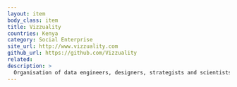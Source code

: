 ```yaml
---
layout: item
body_class: item
title: Vizzuality
countries: Kenya
category: Social Enterprise
site_url: http://www.vizzuality.com
github_url: https://github.com/Vizzuality
related: 
description: >
  Organisation of data engineers, designers, strategists and scientists creating unique tools and applications with a lasting benefit to society and the environment
---
```

